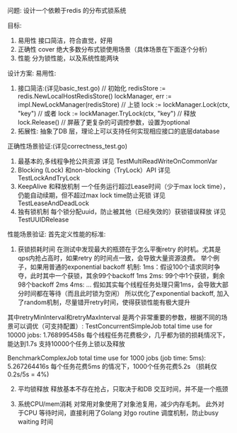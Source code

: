 问题:
设计一个依赖于redis 的分布式锁系统

目标:
1. 易用性
接口简洁，符合直觉，好用
2. 正确性
cover 绝大多数分布式锁使用场景（具体场景在下面逐个分析)
3. 性能
分为锁性能，以及系统性能两块

设计方案:
易用性:
1. 接口简洁:(详见basic_test.go)
// 初始化
redisStore := redis.NewLocalHostRedisStore()
lockManager, err := impl.NewLockManager(redisStore)
// 上锁
lock := lockManager.Lock(ctx, "key") // 或者 lock := lockManager.TryLock(ctx, "key")
// 释放
lock.Release()
// 屏蔽了更复杂的可调控参数，设置为optional
2. 拓展性:
抽象了DB 层，理论上可以支持任何实现相应接口的底层database

正确性场景验证:(详见correctness_test.go)
1. 最基本的,多线程争抢公共资源
详见 TestMultiReadWriteOnCommonVar
2. Blocking (Lock) 和non-blocking（TryLock）API
详见 TestLockAndTryLock
3. KeepAlive 和释放机制
一个任务运行超过Lease时间（少于max lock time），仍能自动续期，但不超过max lock time防止死锁
详见 TestLeaseAndDeadLock
4. 独有锁机制
每个锁分配uuid，防止被其他（已经失效的）获锁错误释放
详见 TestUUIDRelease


性能场景验证:
首先定义性能的标准:
1. 获锁损耗时间
在测试中发现最大的瓶颈在于怎么平衡retry 的时机。尤其是qps内抢占高时，如果retry 的时间点一致，会导致大量资源浪费。
举个例子，如果用普通的exponential backoff 机制:
1ms：假设100个请求同时争夺，此时其中一个获锁，其余99个backoff 1ms
2ms: 99个中1个获锁，剩余98个backoff 2ms
4ms:
...
假如其实每个线程任务处理只需1ms，会导致大部分时间都在等待（而且此时锁为空闲）
所以优化了exponential backoff, 加入了random机制，尽量错开retry时间，使得获锁性能有极大提升

其中retryMinInterval和retryMaxInterval 是两个非常重要的参数，根据不同的场景可以调优（可支持配置）:
TestConcurrentSimpleJob
total time use for 10000 jobs: 1.768995458s
每个线程任务花费极少，几乎都为锁的损耗情况下，能达到1.7s 支持10000个任务上锁以及释放

BenchmarkComplexJob
total time use for 1000 jobs (job time: 5ms): 5.267264416s
每个任务花费5ms 的情况下，1000个任务花费5.2s （损耗仅0.2s/5s = 4%)

2. 平均锁释放
释放基本不存在抢占，只取决于和DB 交互时间，并不是一个瓶颈

3. 系统CPU/mem消耗
对常用对象使用了对象池复用，减少内存毛刺。
此外对于CPU 等待时间，直接利用了Golang 对go routine 调度机制，防止busy waiting 时间
